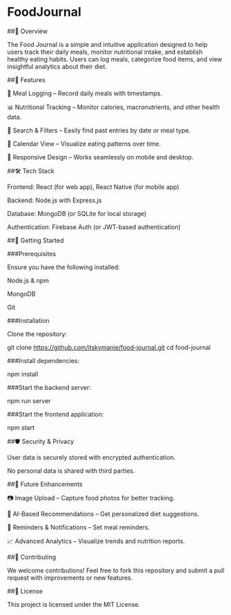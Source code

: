 # FoodJournal

##📌 Overview

The Food Journal is a simple and intuitive application designed to help users track their daily meals, monitor nutritional intake, and establish healthy eating habits. Users can log meals, categorize food items, and view insightful analytics about their diet.

##🚀 Features

📝 Meal Logging – Record daily meals with timestamps.

📊 Nutritional Tracking – Monitor calories, macronutrients, and other health data.

🔎 Search & Filters – Easily find past entries by date or meal type.

📅 Calendar View – Visualize eating patterns over time.

📱 Responsive Design – Works seamlessly on mobile and desktop.

##🛠️ Tech Stack

Frontend: React (for web app), React Native (for mobile app)

Backend: Node.js with Express.js

Database: MongoDB (or SQLite for local storage)

Authentication: Firebase Auth (or JWT-based authentication)

##🎯 Getting Started

###Prerequisites

Ensure you have the following installed:

Node.js & npm

MongoDB 

Git

###Installation

Clone the repository:

git clone https://github.com/itskymanie/food-journal.git
cd food-journal

###Install dependencies:

npm install

###Start the backend server:

npm run server

###Start the frontend application:

npm start

##🛡️ Security & Privacy

User data is securely stored with encrypted authentication.

No personal data is shared with third parties.

##🔮 Future Enhancements

📷 Image Upload – Capture food photos for better tracking.

🥗 AI-Based Recommendations – Get personalized diet suggestions.

🔔 Reminders & Notifications – Set meal reminders.

📈 Advanced Analytics – Visualize trends and nutrition reports.

##🤝 Contributing

We welcome contributions! Feel free to fork this repository and submit a pull request with improvements or new features.

##📜 License

This project is licensed under the MIT License.

